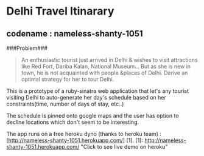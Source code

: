 Delhi Travel Itinarary
======================

codename : nameless-shanty-1051
--------------------------------

###Problem###

>An enthusiastic tourist just arrived in Delhi & wishes to visit attractions like Red Fort, Dariba Kalan, National Museum...
>But as she is new in town, he is not acquainted with people &places of Delhi. Derive an optimal strategy for her to tour Delhi. 

This is a prototype of a ruby-sinatra web application that let's any tourist visiting Delhi to auto-generate her day's schedule based on her constraints(time, number of days of stay, etc..)

The schedule is pinned onto google maps and the user has option to decline locations which don't seem to be interesting.

The app runs on a free heroku dyno (thanks to heroku team) :  [http://nameless-shanty-1051.herokuapp.com/] [1].
  [1]: http://nameless-shanty-1051.herokuapp.com/ "Click to see live demo on heroku"
